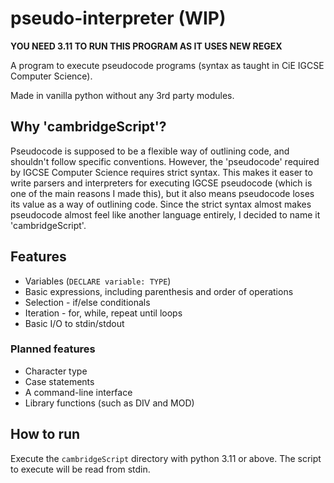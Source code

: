 # pseudo-interpreter (WIP)

**YOU NEED 3.11 TO RUN THIS PROGRAM AS IT USES NEW REGEX**

A program to execute pseudocode programs (syntax as taught in CiE IGCSE Computer Science).

Made in vanilla python without any 3rd party modules.

## Why 'cambridgeScript'?

Pseudocode is supposed to be a flexible way of outlining code, and shouldn't follow specific conventions. However, the 'pseudocode' required by IGCSE Computer Science requires strict syntax. This makes it easer to write parsers and interpreters for executing IGCSE pseudocode (which is one of the main reasons I made this), but it also means pseudocode loses its value as a way of outlining code. Since the strict syntax almost makes pseudocode almost feel like another language entirely, I decided to name it 'cambridgeScript'.

## Features

- Variables (`DECLARE variable: TYPE`)
- Basic expressions, including parenthesis and order of operations
- Selection - if/else conditionals
- Iteration - for, while, repeat until loops
- Basic I/O to stdin/stdout

### Planned features

- Character type
- Case statements
- A command-line interface
- Library functions (such as DIV and MOD)

## How to run

Execute the `cambridgeScript` directory with python 3.11 or above. The script to execute will be read from stdin.
